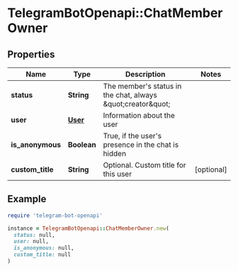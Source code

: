 # TelegramBotOpenapi::ChatMemberOwner

## Properties

| Name | Type | Description | Notes |
| ---- | ---- | ----------- | ----- |
| **status** | **String** | The member&#39;s status in the chat, always \&quot;creator\&quot; |  |
| **user** | [**User**](User.md) | Information about the user |  |
| **is_anonymous** | **Boolean** | True, if the user&#39;s presence in the chat is hidden |  |
| **custom_title** | **String** | Optional. Custom title for this user | [optional] |

## Example

```ruby
require 'telegram-bot-openapi'

instance = TelegramBotOpenapi::ChatMemberOwner.new(
  status: null,
  user: null,
  is_anonymous: null,
  custom_title: null
)
```

